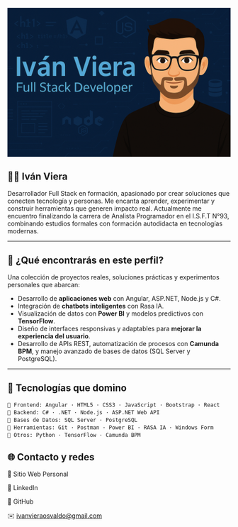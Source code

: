 <p align="center">
  <img src="./2f0f91f8-db87-4d6a-a35e-58f032e0bdad.png" alt="Banner de Iván Viera" style="max-width: 100%;">
</p>

## 👨‍💻 Iván Viera

Desarrollador Full Stack en formación, apasionado por crear soluciones que conecten tecnología y personas. Me encanta aprender, experimentar y construir herramientas que generen impacto real. Actualmente me encuentro finalizando la carrera de Analista Programador en el I.S.F.T N°93, combinando estudios formales con formación autodidacta en tecnologías modernas.

---

## 🚀 ¿Qué encontrarás en este perfil?

Una colección de proyectos reales, soluciones prácticas y experimentos personales que abarcan:

- Desarrollo de **aplicaciones web** con Angular, ASP.NET, Node.js y C#.
- Integración de **chatbots inteligentes** con Rasa IA.
- Visualización de datos con **Power BI** y modelos predictivos con **TensorFlow**.
- Diseño de interfaces responsivas y adaptables para **mejorar la experiencia del usuario**.
- Desarrollo de APIs REST, automatización de procesos con **Camunda BPM**, y manejo avanzado de bases de datos (SQL Server y PostgreSQL).

---

## 🧰 Tecnologías que domino

```bash
🔹 Frontend: Angular · HTML5 · CSS3 · JavaScript · Bootstrap · React  
🔹 Backend: C# · .NET · Node.js · ASP.NET Web API  
🔹 Bases de Datos: SQL Server · PostgreSQL  
🔹 Herramientas: Git · Postman · Power BI · RASA IA · Windows Form  
🔹 Otros: Python · TensorFlow · Camunda BPM  

```
## 🌐 Contacto y redes
🔗 Sitio Web Personal

💼 LinkedIn

🐙 GitHub

✉️ ivanvieraosvaldo@gmail.com
